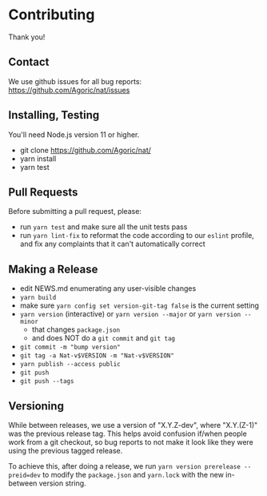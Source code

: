 # Contributing

Thank you!

## Contact

We use github issues for all bug reports: https://github.com/Agoric/nat/issues

## Installing, Testing

You'll need Node.js version 11 or higher. 

* git clone https://github.com/Agoric/nat/
* yarn install
* yarn test

## Pull Requests

Before submitting a pull request, please:

* run `yarn test` and make sure all the unit tests pass
* run `yarn lint-fix` to reformat the code according to our
  `eslint` profile, and fix any complaints that it can't automatically
  correct

## Making a Release

* edit NEWS.md enumerating any user-visible changes
* `yarn build`
* make sure `yarn config set version-git-tag false` is the current
  setting
* `yarn version` (interactive) or `yarn version --major` or `yarn version --minor`
  * that changes `package.json`
  * and does NOT do a `git commit` and `git tag`
* `git commit -m "bump version"`
* `git tag -a Nat-v$VERSION -m "Nat-v$VERSION"`
* `yarn publish --access public`
* `git push`
* `git push --tags`


## Versioning

While between releases, we use a version of "X.Y.Z-dev", where "X.Y.(Z-1)"
was the previous release tag. This helps avoid confusion if/when people work
from a git checkout, so bug reports to not make it look like they were using
the previous tagged release.

To achieve this, after doing a release, we run `yarn version prerelease
--preid=dev` to modify the `package.json` and `yarn.lock` with
the new in-between version string.
